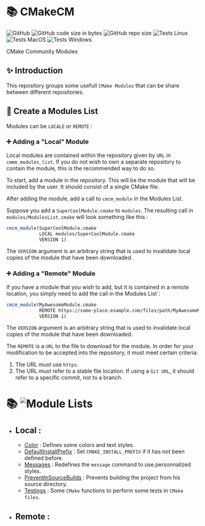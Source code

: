 # 📚 CMakeCM #
![GitHub](https://img.shields.io/github/license/flagarde/CMakeCM) ![GitHub code size in bytes](https://img.shields.io/github/languages/code-size/flagarde/CMakeCM) ![GitHub repo size](https://img.shields.io/github/repo-size/flagarde/CMakeCM) ![Tests Linux](https://github.com/flagarde/CMakeCM/workflows/Tests%20Linux/badge.svg) ![Tests MacOS](https://github.com/flagarde/CMakeCM/workflows/Tests%20MacOS/badge.svg) ![Tests Windows](https://github.com/flagarde/CMakeCM/workflows/Tests%20Windows/badge.svg)

CMake Community Modules

## ✨ Introduction 
This repository groups some usefull `CMake Modules` that can be share between different repositories.

## 📝 Create a Modules List

Modules can be `LOCALE` or `REMOTE` :

### ➕ Adding a "Local" Module

Local modules are contained within the repository given by `URL` in `cmmm_modules_list`. If you do not wish to own a separate repository to contain the module, this is the recommended way to do so.

To start, add a module in the repository. This will be the module that will be included by the user. It should consist of a single CMake file.

After adding the module, add a call to `cmcm_module` in the Modules List.

Suppose you add a `SuperCoolModule.cmake` to `modules`. The resulting call in `modules/ModulesList.cmake` will look something like this :

```cmake
cmcm_module(SuperCoolModule.cmake
            LOCAL modules/SuperCoolModule.cmake
            VERSION 1)
```

The `VERSION` argument is an arbitrary string that is used to invalidate local copies of the module that have been downloaded.

### ➕ Adding a "Remote" Module

If you have a module that you wish to add, but it is contained in a remote location, you simply need to add the call in the Modules List`:

```cmake
cmcm_module(MyAwesomeModule.cmake
            REMOTE https://some-place.example.com/files/path/MyAwesomeModule.cmake
            VERSION 1)
```

The `VERSION` argument is an arbitrary string that is used to invalidate local copies of the module that have been downloaded.

The `REMOTE` is a `URL` to the file to download for the module. In order for your modification to be accepted into the repository, it must meet certain criteria:

1. The URL *must* use `https`.
2. The URL *must* refer to a stable file location. If using a `Git URL`, it should refer to a specific commit, not to a branch.

# 📚 ![Module Lists](https://github.com/flagarde/CMakeCM/tree/master/modules)
* ## Local :
  * [Color](modules/Colors.cmake) : Defines some colors and text styles.
  * [DefaultInstallPrefix](modules/DefaultInstallPrefix.cmake) : Set `CMAKE_INSTALL_PREFIX` if it has not been defined before.
  * [Messages](modules/Messages.cmake) : Redefines the `message` command to use personnalized styles.
  * [PreventInSourceBuilds](modules/PreventInSourceBuilds.cmake) : Prevents building the project from his source directory.
  * [Testings](modules/Testings.cmake) : Some `CMake` functions to perform some tests in `CMake files`.

* ## Remote :
